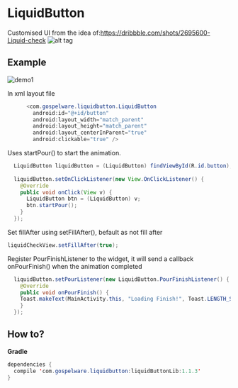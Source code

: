 # LiquidButton

Customised UI from the idea of:https://dribbble.com/shots/2695600-Liquid-check
![alt tag](https://d13yacurqjgara.cloudfront.net/users/330174/screenshots/2695600/comp_2.gif)

## Example

![demo1](https://github.com/yoruriko/LiquidButton/blob/master/demo.gif)

In xml layout file
```java
      <com.gospelware.liquidbutton.LiquidButton
        android:id="@+id/button"
        android:layout_width="match_parent"
        android:layout_height="match_parent"
        android:layout_centerInParent="true"
        android:clickable="true" />
```
Uses startPour() to start the animation.    
```java
  LiquidButton liquidButton = (LiquidButton) findViewById(R.id.button);
  
  liquidButton.setOnClickListener(new View.OnClickListener() {
    @Override
    public void onClick(View v) {
      LiquidButton btn = (LiquidButton) v;
      btn.startPour();
    }
  });
```

Set fillAfter using setFillAfter(), befault as not fill after
```java
liquidCheckView.setFillAfter(true);
```

  Register PourFinishListener to the widget, it will send a callback onPourFinish() when the animation completed
```java
  liquidButton.setPourListener(new LiquidButton.PourFinishListener() {
    @Override
    public void onPourFinish() {
    Toast.makeText(MainActivity.this, "Loading Finish!", Toast.LENGTH_SHORT).show();
    }
  });
```
## How to?

**Gradle**        

```java
dependencies {    
  compile 'com.gospelware.liquidbutton:liquidButtonLib:1.1.3'
}
```

